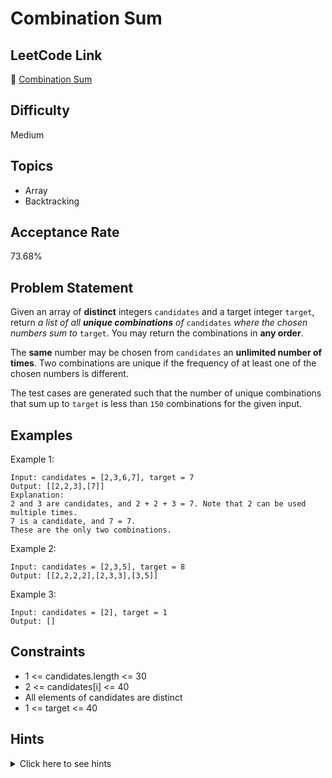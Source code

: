 # Combination Sum

## LeetCode Link
🔗 [Combination Sum](https://leetcode.com/problems/combination-sum)

## Difficulty
Medium

## Topics
- Array
- Backtracking

## Acceptance Rate
73.68%

## Problem Statement
Given an array of **distinct** integers `candidates` and a target integer `target`, return *a list of all **unique combinations** of* `candidates` *where the chosen numbers sum to* `target`. You may return the combinations in **any order**.

The **same** number may be chosen from `candidates` an **unlimited number of times**. Two combinations are unique if the frequency of at least one of the chosen numbers is different.

The test cases are generated such that the number of unique combinations that sum up to `target` is less than `150` combinations for the given input.

## Examples
Example 1:
```
Input: candidates = [2,3,6,7], target = 7
Output: [[2,2,3],[7]]
Explanation:
2 and 3 are candidates, and 2 + 2 + 3 = 7. Note that 2 can be used multiple times.
7 is a candidate, and 7 = 7.
These are the only two combinations.
```

Example 2:
```
Input: candidates = [2,3,5], target = 8
Output: [[2,2,2,2],[2,3,3],[3,5]]
```

Example 3:
```
Input: candidates = [2], target = 1
Output: []
```

## Constraints
- 1 <= candidates.length <= 30
- 2 <= candidates[i] <= 40
- All elements of candidates are distinct
- 1 <= target <= 40

## Hints
<details>
<summary>Click here to see hints</summary>

1. Think about using backtracking to generate all possible combinations
2. Use recursion to try different combinations of numbers
3. Keep track of the current sum and remaining target
4. Consider sorting the candidates array first to optimize the solution
5. Use a list to build combinations and add them to the result when target is reached

</details>
